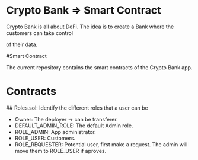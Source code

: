 # Crypto Bank => Smart Contract

Crypto Bank is all about DeFi. The idea is to create a Bank where the customers can take control

of their data.

#Smart Contract

The current repository contains the smart contracts of the Crypto Bank app.

# Contracts

## Roles.sol: Identify the different roles that a user can be
- Owner: The deployer -> can be transferer.
- DEFAULT_ADMIN_ROLE: The default Admin role.
- ROLE_ADMIN: App administrator.
- ROLE_USER: Customers.
- ROLE_REQUESTER: Potential user, first make a request. The admin will move them to ROLE_USER if aproves.